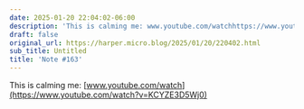 ```yaml
---
date: 2025-01-20 22:04:02-06:00
description: 'This is calming me: www.youtube.com/watchhttps://www.youtube.com/watch?v=KCYZE3D5Wj0'
draft: false
original_url: https://harper.micro.blog/2025/01/20/220402.html
sub_title: Untitled
title: 'Note #163'
---
```


This is calming me: [www.youtube.com/watch](https://www.youtube.com/watch?v=KCYZE3D5Wj0)